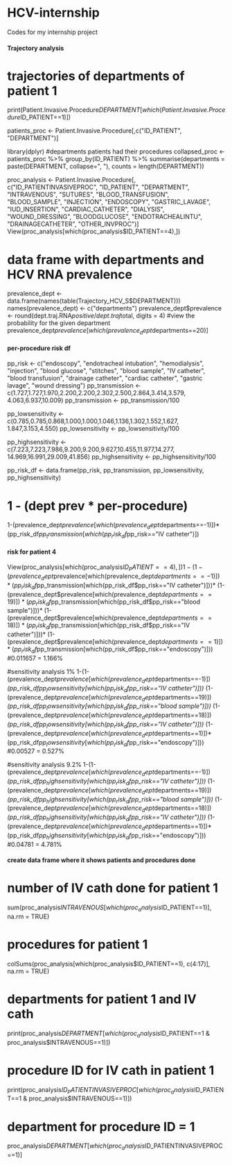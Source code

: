 # HCV-internship
Codes for my internship project

#### Trajectory analysis ####

# trajectories of departments of patient 1
print(Patient.Invasive.Procedure$DEPARTMENT[which(Patient.Invasive.Procedure$ID_PATIENT==1)])


patients_proc <- Patient.Invasive.Procedure[,c("ID_PATIENT", "DEPARTMENT")]

library(dplyr)
#departments patients had their procedures
collapsed_proc <- patients_proc %>% group_by(ID_PATIENT) %>%
  summarise(departments = paste(DEPARTMENT, collapse=", "), counts = length(DEPARTMENT))

proc_analysis <- Patient.Invasive.Procedure[, c("ID_PATIENTINVASIVEPROC", "ID_PATIENT", "DEPARTMENT", "INTRAVENOUS",
                                                "SUTURES", "BLOOD_TRANSFUSION", "BLOOD_SAMPLE", "INJECTION",
                                                "ENDOSCOPY", "GASTRIC_LAVAGE", "IUD_INSERTION", "CARDIAC_CATHETER",
                                                "DIALYSIS", "WOUND_DRESSING", "BLOODGLUCOSE", "ENDOTRACHEALINTU",
                                                "DRAINAGECATHETER", "OTHER_INVPROC")]
View(proc_analysis[which(proc_analysis$ID_PATIENT==4),])

# data frame with departments and HCV RNA prevalence
prevalence_dept <- data.frame(names(table(Trajectory_HCV_S$DEPARTMENT)))
names(prevalence_dept) <- c("departments")
prevalence_dept$prevalence <- round(dept.traj.RNA$positive/dept.traj$total, digits = 4)
#view the probability for the given department
prevalence_dept$prevalence[which(prevalence_dept$departments==20)]


#### per-procedure risk df ####
pp_risk <- c("endoscopy", "endotracheal intubation", "hemodialysis", "injection", "blood glucose",
             "stitches", "blood sample", "IV catheter", "blood transfusion", "drainage catheter",
             "cardiac catheter", "gastric lavage", "wound dressing")
pp_transmission <- c(1.727,1.727,1.970,2.200,2.200,2.302,2.500,2.864,3.414,3.579,
                     4.063,6.937,10.009)
pp_transmission <- pp_transmission/100

pp_lowsensitivity <- c(0.785,0.785,0.868,1.000,1.000,1.046,1.136,1.302,1.552,1.627,
                       1.847,3.153,4.550)
pp_lowsensitivity <- pp_lowsensitivity/100

pp_highsensitivity <- c(7.223,7.223,7.986,9.200,9.200,9.627,10.455,11.977,14.277,
                        14.969,16.991,29.009,41.856)
pp_highsensitivity <- pp_highsensitivity/100

pp_risk_df <- data.frame(pp_risk, pp_transmission, pp_lowsensitivity, pp_highsensitivity)

# 1 - (dept prev * per-procedure)
1-(prevalence_dept$prevalence[which(prevalence_dept$departments==-1)])*(pp_risk_df$pp_transmission[which(pp_risk_df$pp_risk=="IV catheter")])
#### risk for patient 4 ####
View(proc_analysis[which(proc_analysis$ID_PATIENT==4),])
1-(1-(prevalence_dept$prevalence[which(prevalence_dept$departments==-1)])*(pp_risk_df$pp_transmission[which(pp_risk_df$pp_risk=="IV catheter")]))*
  (1-(prevalence_dept$prevalence[which(prevalence_dept$departments==19)])*(pp_risk_df$pp_transmission[which(pp_risk_df$pp_risk=="blood sample")]))*
  (1-(prevalence_dept$prevalence[which(prevalence_dept$departments==18)])*(pp_risk_df$pp_transmission[which(pp_risk_df$pp_risk=="IV catheter")]))*
  (1-(prevalence_dept$prevalence[which(prevalence_dept$departments==1)])*(pp_risk_df$pp_transmission[which(pp_risk_df$pp_risk=="endoscopy")]))
#0.011657 = 1.166%

#sensitivity analysis 1%
1-(1-(prevalence_dept$prevalence[which(prevalence_dept$departments==-1)])*(pp_risk_df$pp_lowsensitivity[which(pp_risk_df$pp_risk=="IV catheter")]))*
  (1-(prevalence_dept$prevalence[which(prevalence_dept$departments==19)])*(pp_risk_df$pp_lowsensitivity[which(pp_risk_df$pp_risk=="blood sample")]))*
  (1-(prevalence_dept$prevalence[which(prevalence_dept$departments==18)])*(pp_risk_df$pp_lowsensitivity[which(pp_risk_df$pp_risk=="IV catheter")]))*
  (1-(prevalence_dept$prevalence[which(prevalence_dept$departments==1)])*(pp_risk_df$pp_lowsensitivity[which(pp_risk_df$pp_risk=="endoscopy")]))
#0.00527 = 0.527%

#sensitivity analysis 9.2%
1-(1-(prevalence_dept$prevalence[which(prevalence_dept$departments==-1)])*(pp_risk_df$pp_highsensitivity[which(pp_risk_df$pp_risk=="IV catheter")]))*
  (1-(prevalence_dept$prevalence[which(prevalence_dept$departments==19)])*(pp_risk_df$pp_highsensitivity[which(pp_risk_df$pp_risk=="blood sample")]))*
  (1-(prevalence_dept$prevalence[which(prevalence_dept$departments==18)])*(pp_risk_df$pp_highsensitivity[which(pp_risk_df$pp_risk=="IV catheter")]))*
  (1-(prevalence_dept$prevalence[which(prevalence_dept$departments==1)])*(pp_risk_df$pp_highsensitivity[which(pp_risk_df$pp_risk=="endoscopy")]))
#0.04781 = 4.781%


#### create data frame where it shows patients and procedures done ####

# number of IV cath done for patient 1
sum(proc_analysis$INTRAVENOUS[which(proc_analysis$ID_PATIENT==1)], na.rm = TRUE)

# procedures for patient 1
colSums(proc_analysis[which(proc_analysis$ID_PATIENT==1), c(4:17)], na.rm = TRUE)

# departments for patient 1 and IV cath
print(proc_analysis$DEPARTMENT[which(proc_analysis$ID_PATIENT==1 & proc_analysis$INTRAVENOUS==1)])

# procedure ID for IV cath in patient 1
print(proc_analysis$ID_PATIENTINVASIVEPROC[which(proc_analysis$ID_PATIENT==1 & proc_analysis$INTRAVENOUS==1)])

# department for procedure ID = 1
proc_analysis$DEPARTMENT[which(proc_analysis$ID_PATIENTINVASIVEPROC==1)]
